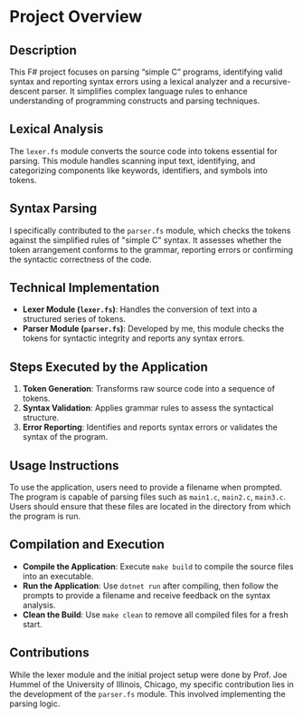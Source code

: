 # Project Overview

## Description
This F# project focuses on parsing “simple C” programs, identifying valid syntax and reporting syntax errors using a lexical analyzer and a recursive-descent parser. It simplifies complex language rules to enhance understanding of programming constructs and parsing techniques.

## Lexical Analysis
The `lexer.fs` module converts the source code into tokens essential for parsing. This module handles scanning input text, identifying, and categorizing components like keywords, identifiers, and symbols into tokens.

## Syntax Parsing
I specifically contributed to the `parser.fs` module, which checks the tokens against the simplified rules of "simple C" syntax. It assesses whether the token arrangement conforms to the grammar, reporting errors or confirming the syntactic correctness of the code.

## Technical Implementation
- **Lexer Module (`lexer.fs`)**: Handles the conversion of text into a structured series of tokens.
- **Parser Module (`parser.fs`)**: Developed by me, this module checks the tokens for syntactic integrity and reports any syntax errors.

## Steps Executed by the Application
1. **Token Generation**: Transforms raw source code into a sequence of tokens.
2. **Syntax Validation**: Applies grammar rules to assess the syntactical structure.
3. **Error Reporting**: Identifies and reports syntax errors or validates the syntax of the program.

## Usage Instructions
To use the application, users need to provide a filename when prompted. The program is capable of parsing files such as `main1.c`, `main2.c`, `main3.c`. Users should ensure that these files are located in the directory from which the program is run.

## Compilation and Execution
- **Compile the Application**: Execute `make build` to compile the source files into an executable.
- **Run the Application**: Use `dotnet run` after compiling, then follow the prompts to provide a filename and receive feedback on the syntax analysis.
- **Clean the Build**: Use `make clean` to remove all compiled files for a fresh start.

## Contributions
While the lexer module and the initial project setup were done by Prof. Joe Hummel of the University of Illinois, Chicago, my specific contribution lies in the development of the `parser.fs` module. This involved implementing the parsing logic.
